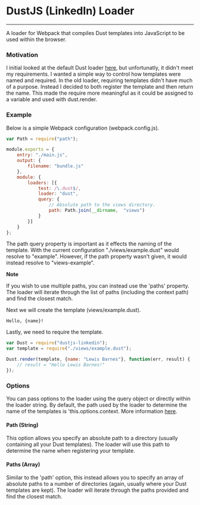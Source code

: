 # DustJS (LinkedIn) Loader

---

A loader for Webpack that compiles Dust templates into JavaScript to be used within the browser.

### Motivation

I initial looked at the default Dust loader [here](https://github.com/avaly/dust-loader), but unfortunatly, it didn't meet my requirements. I wanted a simple way to control how templates were named and required. In the old loader, requiring templates didn't have much of a purpose. Instead I decided to both register the template and then return the name. This made the require more meaningful as it could be assigned to a variable and used with dust.render.

### Example

Below is a simple Webpack configuration (webpack.config.js).

```javascript
var Path = require("path");

module.exports = {
    entry: "./main.js",
    output: {
        filename: "bundle.js"
    },
    module: {
        loaders: [{
            test: /\.dust$/,
            loader: "dust",
            query: {
                // Absolute path to the views directory.
                path: Path.join(__dirname,  "views")
            }
        }]
    }
};
```

The path query property is important as it effects the naming of the template. With the current configuration "./views/example.dust" would resolve to "example". However, if the path property wasn't given, it would instead resolve to "views-example". 

**Note**

If you wish to use multiple paths, you can instead use the 'paths' property. The loader will iterate through the list of paths (including the context path) and find the closest match.

Next we will create the template (views/example.dust).

```
Hello, {name}!
```

Lastly, we need to require the template.

```javascript
var Dust = require("dustjs-linkedin");
var template = require("./views/example.dust");

Dust.render(template, {name: "Lewis Barnes"}, function(err, result) {
    // result = "Hello Lewis Barnes!"
});
```

### Options

You can pass options to the loader using the query object or directly within the loader string. By default, the path used by the loader to determine the name of the templates is 'this.options.context. More information [here](http://webpack.github.io/docs/loaders.html).

#### Path (String)

This option allows you specify an absolute path to a directory (usually containing all your Dust templates). The loader will use this path to determine the name when registering your template.

#### Paths (Array)

Similar to the 'path' option, this instead allows you to specify an array of absolute paths to a number of directories (again, usually where your Dust templates are kept). The loader will iterate through the paths provided and find the closest match.
